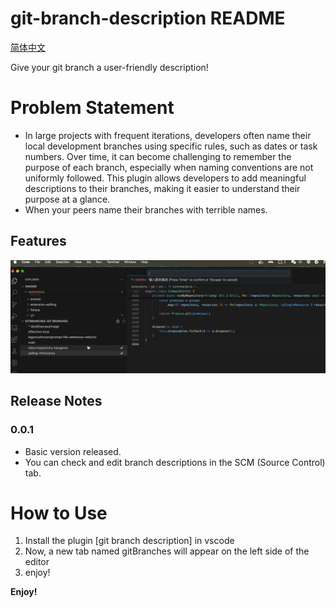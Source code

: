 # git-branch-description README

[简体中文](readme/README.zh_CN.md) 

Give your git branch a user-friendly description!


# Problem Statement
- In large projects with frequent iterations, developers often name their local development branches using specific rules, such as dates or task numbers. Over time, it can become challenging to remember the purpose of each branch, especially when naming conventions are not uniformly followed. This plugin allows developers to add meaningful descriptions to their branches, making it easier to understand their purpose at a glance.
- When your peers name their branches with terrible names.

## Features

![feature](assets/desc.gif)


## Release Notes

### 0.0.1

- Basic version released.
- You can check and edit branch descriptions in the SCM (Source Control) tab.

# How to Use

1. Install the plugin [git branch description] in vscode 
2. Now, a new tab named gitBranches will appear on the left side of the editor
3. enjoy!


**Enjoy!**
